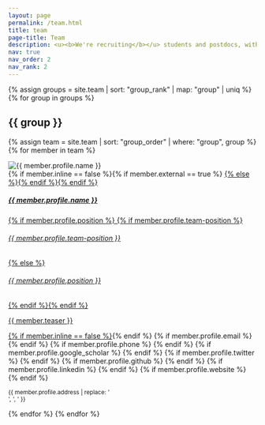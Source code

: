 ```yaml
---
layout: page
permalink: /team.html
title: team
page-title: Team
description: <u><b>We're recruiting</b></u> students and postdocs, with a particular focus on AI for pathology image analysis. If you are interested and would like to learn more, please reach out!
nav: true
nav_order: 2
nav_rank: 2
---
```


{% assign groups = site.team | sort: "group_rank" | map: "group" | uniq %}
{% for group in groups %}
## {{ group }}

 {% assign team = site.team | sort: "group_order" | where: "group", group %}
    {% for member in team %}
<p>
    <div class="card {% if member.inline == false %}hoverable{% endif %}">
        <div class="row no-gutters">
            <div class="col-sm-4 col-md-3">
                <img src="{{ '/assets/img/team/' | append: member.profile.image | relative_url }}" class="card-img img-fluid" alt="{{ member.profile.name }}" />
            </div>
            <div class="team col-sm-8 col-md-9">
                <div class="card-body">
                    {% if member.inline == false %}{% if member.external == true %} <a href="{{ member.profile.website }}">{% else %}<a href="{{ member.url | relative_url }}">{% endif %}{% endif %}
                    <h5 class="card-title">{{ member.profile.name }}</h5>
                    {% if member.profile.position %}
                    {% if member.profile.team-position %}<h6 class="card-subtitle mb-2 text-muted">{{ member.profile.team-position }}</h6>
                    {% else %}<h6 class="card-subtitle mb-2 text-muted">{{ member.profile.position }}</h6>{% endif %}{% endif %}
                    <p class="card-text">
                        {{ member.teaser }}
                    </p>
                    {% if member.inline == false %}</a>{% endif %}
                    {% if member.profile.email %}
                        <a href="mailto:{{ member.profile.email }}" class="card-link" style="font-size: 30px"><i class="fas fa-envelope"></i></a>
                    {% endif %}
                    {% if member.profile.phone %}
                        <a href="tel:{{ member.profile.phone }}" class="card-link" style="font-size: 30px"><i class="fas fa-phone"></i></a>
                    {% endif %}
                    {% if member.profile.google_scholar %}
                        <a href="https://scholar.google.com/{{ member.profile.google_scholar }}" class="card-link" target="_blank" style="font-size: 30px"><i class="ai ai-google-scholar"></i></a>
                    {% endif %}
                    {% if member.profile.twitter %}
                        <a href="https://twitter.com/{{ member.profile.twitter }}" class="card-link" target="_blank" style="font-size: 30px"><i class="fab fa-twitter"></i></a>
                    {% endif %}
                    {% if member.profile.github %}
                        <a href="https://github.com/{{ member.profile.github }}" class="card-link" target="_blank" style="font-size: 30px"><i class="fab fa-github"></i></a>
                    {% endif %}
                    {% if member.profile.linkedin %}
                        <a href="https://www.linkedin.com/in/{{ member.profile.linkedin }}" class="card-link" target="_blank" style="font-size: 30px"><i class="fab fa-linkedin"></i></a>
                    {% endif %}
                    {% if member.profile.website %}
                        <a href="{{ member.profile.website }}" class="card-link" target="_blank" style="font-size: 30px"><i class="fas fa-globe"></i></a>
                    {% endif %}
                    <p class="card-text">
                        <small class="test-muted"><i class="fas fa-thumbtack"></i> {{ member.profile.address | replace: '<br />', ', ' }}</small>
                    </p>
                </div>
            </div>
        </div>
    </div>
</p>
    {% endfor %}
{% endfor %}
